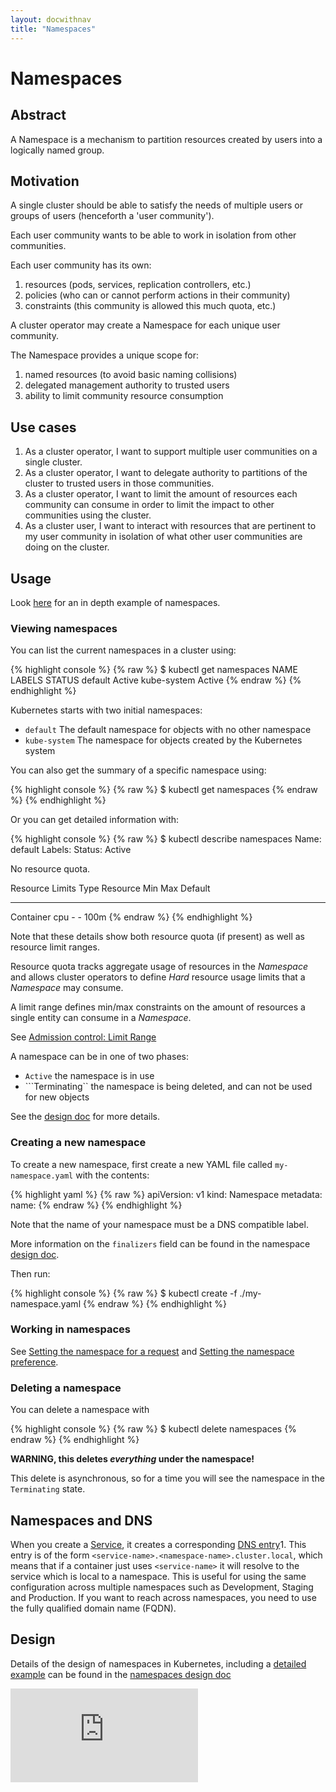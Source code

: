 ```yaml
---
layout: docwithnav
title: "Namespaces"
---
```

<!-- BEGIN MUNGE: UNVERSIONED_WARNING -->


<!-- END MUNGE: UNVERSIONED_WARNING -->

# Namespaces

## Abstract

A Namespace is a mechanism to partition resources created by users into
a logically named group.

## Motivation

A single cluster should be able to satisfy the needs of multiple users or groups of users (henceforth a 'user community').

Each user community wants to be able to work in isolation from other communities.

Each user community has its own:

1. resources (pods, services, replication controllers, etc.)
2. policies (who can or cannot perform actions in their community)
3. constraints (this community is allowed this much quota, etc.)

A cluster operator may create a Namespace for each unique user community.

The Namespace provides a unique scope for: 

1. named resources (to avoid basic naming collisions)
2. delegated management authority to trusted users
3. ability to limit community resource consumption

## Use cases

1.  As a cluster operator, I want to support multiple user communities on a single cluster.
2.  As a cluster operator, I want to delegate authority to partitions of the cluster to trusted users
    in those communities.
3.  As a cluster operator, I want to limit the amount of resources each community can consume in order
    to limit the impact to other communities using the cluster.
4.  As a cluster user, I want to interact with resources that are pertinent to my user community in
    isolation of what other user communities are doing on the cluster.


## Usage

Look [here](namespaces/) for an in depth example of namespaces.

### Viewing namespaces

You can list the current namespaces in a cluster using:

{% highlight console %}
{% raw %}
$ kubectl get namespaces
NAME          LABELS    STATUS
default       <none>    Active
kube-system   <none>    Active
{% endraw %}
{% endhighlight %}

Kubernetes starts with two initial namespaces:
   * `default` The default namespace for objects with no other namespace
   * `kube-system` The namespace for objects created by the Kubernetes system

You can also get the summary of a specific namespace using:

{% highlight console %}
{% raw %}
$ kubectl get namespaces <name>
{% endraw %}
{% endhighlight %}

Or you can get detailed information with:

{% highlight console %}
{% raw %}
$ kubectl describe namespaces <name>
Name:	   default
Labels:	   <none>
Status:	   Active

No resource quota.

Resource Limits
 Type		Resource	Min	Max	Default
 ----				--------	---	---	---
 Container			cpu			-	-	100m
{% endraw %}
{% endhighlight %}

Note that these details show both resource quota (if present) as well as resource limit ranges.

Resource quota tracks aggregate usage of resources in the *Namespace* and allows cluster operators
to define *Hard* resource usage limits that a *Namespace* may consume.

A limit range defines min/max constraints on the amount of resources a single entity can consume in
a *Namespace*.

See [Admission control: Limit Range](../design/admission_control_limit_range.html)

A namespace can be in one of two phases:
   * `Active` the namespace is in use
   * ```Terminating`` the namespace is being deleted, and can not be used for new objects

See the [design doc](../design/namespaces.html#phases) for more details.

### Creating a new namespace

To create a new namespace, first create a new YAML file called `my-namespace.yaml` with the contents:

{% highlight yaml %}
{% raw %}
apiVersion: v1
kind: Namespace
metadata:
  name: <insert-namespace-name-here>
{% endraw %}
{% endhighlight %}

Note that the name of your namespace must be a DNS compatible label.

More information on the `finalizers` field can be found in the namespace [design doc](../design/namespaces.html#finalizers).

Then run:

{% highlight console %}
{% raw %}
$ kubectl create -f ./my-namespace.yaml
{% endraw %}
{% endhighlight %}

### Working in namespaces

See [Setting the namespace for a request](../../docs/user-guide/namespaces.html#setting-the-namespace-for-a-request)
and [Setting the namespace preference](../../docs/user-guide/namespaces.html#setting-the-namespace-preference).

### Deleting a namespace

You can delete a namespace with

{% highlight console %}
{% raw %}
$ kubectl delete namespaces <insert-some-namespace-name>
{% endraw %}
{% endhighlight %}

**WARNING, this deletes _everything_ under the namespace!**

This delete is asynchronous, so for a time you will see the namespace in the `Terminating` state.

## Namespaces and DNS

When you create a [Service](../../docs/user-guide/services.html), it creates a corresponding [DNS entry](dns.html)1.
This entry is of the form `<service-name>.<namespace-name>.cluster.local`, which means
that if a container just uses `<service-name>` it will resolve to the service which
is local to a namespace.  This is useful for using the same configuration across
multiple namespaces such as Development, Staging and Production.  If you want to reach
across namespaces, you need to use the fully qualified domain name (FQDN).

## Design

Details of the design of namespaces in Kubernetes, including a [detailed example](../design/namespaces.html#example-openshift-origin-managing-a-kubernetes-namespace)
can be found in the [namespaces design doc](../design/namespaces.html)


<!-- BEGIN MUNGE: IS_VERSIONED -->
<!-- TAG IS_VERSIONED -->
<!-- END MUNGE: IS_VERSIONED -->


<!-- BEGIN MUNGE: GENERATED_ANALYTICS -->
[![Analytics](https://kubernetes-site.appspot.com/UA-36037335-10/GitHub/docs/admin/namespaces.md?pixel)]()
<!-- END MUNGE: GENERATED_ANALYTICS -->

